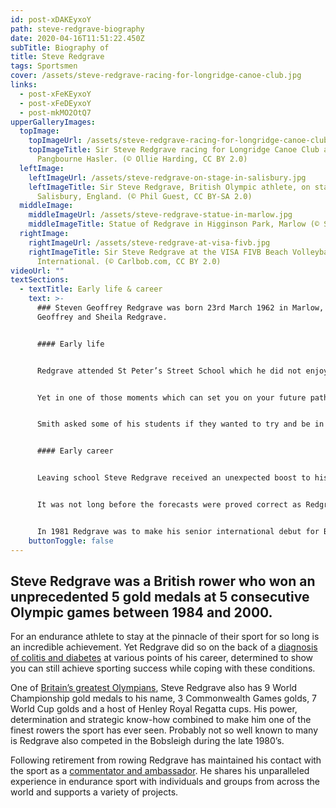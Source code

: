 ```yaml
---
id: post-xDAKEyxoY
path: steve-redgrave-biography
date: 2020-04-16T11:51:22.450Z
subTitle: Biography of
title: Steve Redgrave
tags: Sportsmen
cover: /assets/steve-redgrave-racing-for-longridge-canoe-club.jpg
links:
  - post-xFeKEyxoY
  - post-xFeDEyxoY
  - post-mkMO2OtQ7
upperGalleryImages:
  topImage:
    topImageUrl: /assets/steve-redgrave-racing-for-longridge-canoe-club.jpg
    topImageTitle: Sir Steve Redgrave racing for Longridge Canoe Club at the
      Pangbourne Hasler. (© Ollie Harding, CC BY 2.0)
  leftImage:
    leftImageUrl: /assets/steve-redgrave-on-stage-in-salisbury.jpg
    leftImageTitle: Sir Steve Redgrave, British Olympic athlete, on stage in
      Salisbury, England. (© Phil Guest, CC BY-SA 2.0)
  middleImage:
    middleImageUrl: /assets/steve-redgrave-statue-in-marlow.jpg
    middleImageTitle: Statue of Redgrave in Higginson Park, Marlow (© Snapper five, CC BY 3.0)
  rightImage:
    rightImageUrl: /assets/steve-redgrave-at-visa-fivb.jpg
    rightImageTitle: Sir Steve Redgrave at the VISA FIVB Beach Volleyball
      International. (© Carlbob.com, CC BY 2.0)
videoUrl: ""
textSections:
  - textTitle: Early life & career
    text: >-
      ### Steven Geoffrey Redgrave was born 23rd March 1962 in Marlow, a son to
      Geoffrey and Sheila Redgrave.


      #### Early life


      Redgrave attended St Peter’s Street School which he did not enjoy, struggling with dyslexia until he moved to the newly built Burford School where it was recognised by the headmistress. After the 11-plus Redgrave attended Great Marlow Secondary Modern where again he was not terribly happy to begin with. Because of his dyslexia he was having to take extra English lessons instead of learning French.


      Yet in one of those moments which can set you on your future path, head of English and also Redgrave’s form teacher for a year was Francis Smith, who was also captain of [Marlow Rowing Club](https://en.wikipedia.org/wiki/Marlow_Rowing_Club).


      Smith asked some of his students if they wanted to try and be in the school rowing team, with Redgrave one of those invited due to the size of his hands and feet which pointed to him becoming a big man in the future and ideal for the sport. The selection process seemed to have its merits though, as 3 of the 12 in the school team went to the 1988 Olympics.


      #### Early career


      Leaving school Steve Redgrave received an unexpected boost to his self-belief when awarded the Best Potential Citizen award from his school. He was also being told he could go on and become a world champion rower and he opted out of further education.


      It was not long before the forecasts were proved correct as Redgrave made his international debut in 1979 in the single sculls at the World Junior Championships. At the same championships one year on Redgrave landed his first medal when taking silver in the double skulls.


      In 1981 Redgrave was to make his senior international debut for Britain in the quadruple scull placing 8th, which was improved upon the following year when finishing 6th. Sculling involves each rower having two oars, one for each hand, but Redgrave decided to switch away from sculling for now. He was to focus on single oar rowing and would soon start his run of consecutive Olympic golds which has made him such a household name in Britain.
    buttonToggle: false
---
```

## Steve Redgrave was a British rower who won an unprecedented 5 gold medals at 5 consecutive Olympic games between 1984 and 2000.

For an endurance athlete to stay at the pinnacle of their sport for so long is an incredible achievement. Yet Redgrave did so on the back of a [diagnosis of colitis and diabetes](#3) at various points of his career, determined to show you can still achieve sporting success while coping with these conditions.

One of [Britain’s greatest Olympians](#2), Steve Redgrave also has 9 World Championship gold medals to his name, 3 Commonwealth Games golds, 7 World Cup golds and a host of Henley Royal Regatta cups. His power, determination and strategic know-how combined to make him one of the finest rowers the sport has ever seen. Probably not so well known to many is Redgrave also competed in the Bobsleigh during the late 1980’s.

Following retirement from rowing Redgrave has maintained his contact with the sport as a [commentator and ambassador](#3). He shares his unparalleled experience in endurance sport with individuals and groups from across the world and supports a variety of projects.
